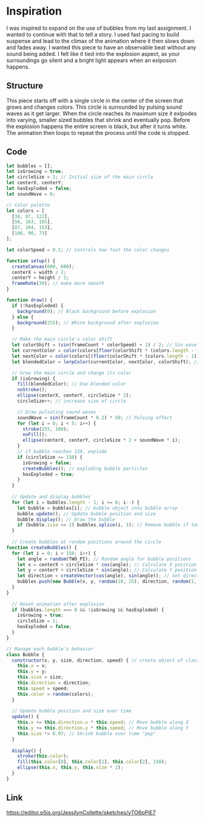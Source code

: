 # Inspiration
I was inspired to expand on the use of bubbles from my last assignment. I wanted to continue with that to tell a story. I used fast pacing to build suspense and lead to the climax of the animation where it then slows down and fades away. I wanted this piece to have an observable beat without any sound being added. I felt like it tied into the explosion aspect, as your surroundings go silent and a bright light appears when an exlposion happens.  

## Structure
This piece starts off with a single circle in the center of the screen that grows and changes colors. This circle is surrounded by pulsing sound waves as it get larger. When the circle reaches its maximum size it exlpodes into varying, smaller sized bubbles that shrink and eventually pop. Before the explosion happens the entire screen is black, but after it turns white. The animation then loops to repeat the process until the code is stopped. 

## Code
```p5.js
let bubbles = [];
let isGrowing = true;
let circleSize = 1; // Initial size of the main circle
let centerX, centerY;
let hasExploded = false;
let soundWave = 0;

// Color palette
let colors = [
  [34, 87, 122], 
  [56, 163, 165],   
  [87, 204, 153], 
  [108, 90, 73]
];

let colorSpeed = 0.2; // Controls how fast the color changes

function setup() {
  createCanvas(600, 600);
  centerX = width / 2;
  centerY = height / 2;
  frameRate(30); // make more smooth
}

function draw() {
  if (!hasExploded) {
    background(0); // Black background before explosion
  } else {
    background(255); // White background after explosion
  }

  // Make the main circle's color shift
  let colorShift = (sin(frameCount * colorSpeed) + 1) / 2; // Sin wave for smooth color transition
  let currentColor = color(colors[floor(colorShift * (colors.length - 1))]);
  let nextColor = color(colors[(floor(colorShift * (colors.length - 1)) + 1) % colors.length]);
  let blendedColor = lerpColor(currentColor, nextColor, colorShift); // Blend the two colors

  // Grow the main circle and change its color
  if (isGrowing) {
    fill(blendedColor); // Use blended color
    noStroke();
    ellipse(centerX, centerY, circleSize * 2);
    circleSize++; // increase size of circle

    // Draw pulsating sound waves
    soundWave = sin(frameCount * 0.2) * 50; // Pulsing effect
    for (let i = 0; i < 5; i++) {
      stroke(255, 100);
      noFill();
      ellipse(centerX, centerY, circleSize * 2 + soundWave * i);
    }
    // if bubble reaches 150, explode
    if (circleSize >= 150) {
      isGrowing = false;
      createBubbles(); // exploding bubble particles 
      hasExploded = true;
    }
  }
  
  // Update and display bubbles
  for (let i = bubbles.length - 1; i >= 0; i--) {
    let bubble = bubbles[i]; // bubble object into bubble array
    bubble.update(); // Update bubble position and size
    bubble.display(); // Draw the bubble
    if (bubble.size <= 1) bubbles.splice(i, 1); // Remove bubble if too small
  }
  
  // Create bubbles at random positions around the circle
function createBubbles() {
  for (let i = 0; i < 150; i++) {
    let angle = random(TWO_PI); // Random angle for bubble positions
    let x = centerX + circleSize * cos(angle); // Calculate X position
    let y = centerY + circleSize * sin(angle); // Calculate Y position
    let direction = createVector(cos(angle), sin(angle)); // Set direction for each bubble
    bubbles.push(new Bubble(x, y, random(10, 25), direction, random(1, 2))); // Add new bubble
  }
}
  
  // Reset animation after explosion
  if (bubbles.length === 0 && !isGrowing && hasExploded) {
    isGrowing = true;
    circleSize = 1;
    hasExploded = false;
  }
}

// Manage each bubble's behavior
class Bubble {
  constructor(x, y, size, direction, speed) { // create object of class bubble
    this.x = x; 
    this.y = y;
    this.size = size;
    this.direction = direction;
    this.speed = speed;
    this.color = random(colors);
  }
  
  // Update bubble position and size over time
  update() {
    this.x += this.direction.x * this.speed; // Move bubble along X
    this.y += this.direction.y * this.speed; // Move bubble along Y
    this.size *= 0.97; // Shrink bubble over time "pop"
  }
  
  display() {
    stroke(this.color);
    fill(this.color[0], this.color[1], this.color[2], 150);
    ellipse(this.x, this.y, this.size * 2);
  }
}

```

## Link
https://editor.p5js.org/JessilynCollette/sketches/yTO6pPjE7

